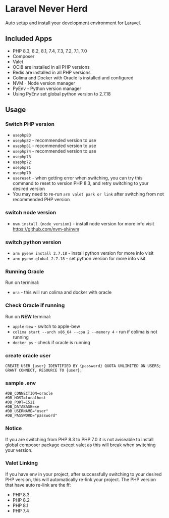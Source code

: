 # Laravel Never Herd
Auto setup and install your development environment for Laravel.

## Included Apps
* PHP 8.3, 8.2, 8.1, 7.4, 7.3, 7.2, 7.1, 7.0
* Composer
* Valet
* OCI8 are installed in all PHP versions
* Redis are installed in all PHP versions
* Colima and Docker with Oracle is installed and configured
* NVM - Node version manager
* PyEnv - Python version manager
* Using PyEnv set global python version to 2.7.18

## Usage
### Switch PHP version
* ```usephp83```
* ```usephp82``` - recommended version to use
* ```usephp81``` - recommended version to use
* ```usephp74``` - recommended version to use
* ```usephp73```
* ```usephp72```
* ```usephp71```
* ```usephp70```
* ```usereset``` - when getting error when switching, you can try this command to reset to version PHP 8.3, and retry switching to your desired version
* You may need to re-run ```arm valet park or link``` after switching from not recommended PHP version

### switch node version
* ```nvm install {node_version}``` - install node version for more info visit https://github.com/nvm-sh/nvm

### switch python version
* ```arm pyenv install 2.7.18``` - install python version for more info visit
* ```arm pyenv global 2.7.18``` - set python version for more info visit

### Running Oracle
Run on terminal:
* ```ora``` - this will run colima and docker with oracle

### Check Oracle if running
Run on **NEW** terminal:
* ```apple-bew``` - switch to apple-bew
* ```colima start --arch x86_64 --cpu 2 --memory 4``` - run if colima is not running
* ```docker ps``` - check if oracle is running

### create oracle user
```
CREATE USER {user} IDENTIFIED BY {password} QUOTA UNLIMITED ON USERS;
GRANT CONNECT, RESOURCE TO {user};
```

### sample .env
```
#DB_CONNECTION=oracle
#DB_HOST=localhost
#DB_PORT=1521
#DB_DATABASE=xe
#DB_USERNAME="user"
#DB_PASSWORD="password"
```

### Notice
If you are switching from PHP 8.3 to PHP 7.0 it is not aviseable to install global composer package execpt valet as this will break when switching your version.

### Valet Linking
If you have env in your project, after successfully switching to your desired PHP version, this will automatically re-link your project.
The PHP version that have auto re-link are the ff:
* PHP 8.3
* PHP 8.2
* PHP 8.1
* PHP 7.4